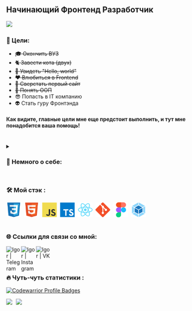 ## Начинающий Фронтенд Разработчик
![](https://komarev.com/ghpvc/?username=Speedewow)
### 🎯 Цели:
- ~~🎓 Окончить ВУЗ~~
- ~~🐈 Завести кота (двух)~~
- ~~💬 Увидеть "Hello, world"~~
- ~~❤️ Влюбиться в Frontend~~
- ~~💩 Сверстать первый сайт~~
- ~~🙉 Понять ООП~~
- 😎 Попасть в IT компанию
- 👽 Стать гуру Фронтэнда

#### Как видите, главные цели мне еще предстоит выполнить, и тут мне понадобится ваша помощь!
#

<details>
<summary><h3>📝 Немного о себе:</h3></summary>
<p>Меня зовут Игорь, будем знакомы. Моя жизнь, как и у большинства людей, началась в 1998 году. Школа, взросление, первая любовь, азарт, друзья, беззаботное время, университет. Все это, как ни странно, у меня было, но чего-то не хватало! Все изменилось, когда я познакомился с Фронтэндом. Но, до этого, небольшая предыстория.</p>
<p>В школе, на уроке информатики, я впервые увидел код. Это был код, написанный на Pascal ABC. Не удивительно, что мне захотелось сразу же стереть себе память, как в известном фильме. (Хочу извиниться, возможно, я кого-то обидел). Я терпел, как мог, и, наконец, когда информатика закончилась, стал спать спокойно. В школе мы с друзьями любили проводить время за компьютерными играми. У нас даже своя команда была. В те времена, у любой, уважающей себя, команды, должен был быть свой сайт. (Нам так казалось).И честь, делать сайт, выпала мне. Это был где-то 2009 год, мой выбор пал на uCoz. От настоящей разработки это было, как до Луны пешком. Но, мне казалось, что я крут!Тогда я понял, мне нравится что-то создавать! Правда, пока не понимал, что конкретно. Потом были: универ, работа, армия, в общем, все как у всех, но какое-то чувство меня не покидало. Я решил попробовать что-нибудь новое, а новое это - хорошое забытае старое.</p>
<p>И вот, я решился, оценил рынок, начал искать курсы. Мой выбор пал на Фронтенд. И с того момента я ни секунды не жалел о своем выборе. Мне всегда нравилось что-то создавать, а во Фронтенде, ты не просто создаешь, ты еще и видишь результат своего труда практически моментально. Конечно, до эксперта в области Фронтенд-разработки мне пока далеко. Но изо дня в день я прикладываю максимум усилий для совершенствования своих навыков.</p>
</details>

#
### :hammer_and_wrench: Мой стэк :
<div>
  <img src="https://github.com/devicons/devicon/blob/master/icons/css3/css3-original.svg"  title="CSS3" alt="CSS" width="40" height="40"/>&nbsp;
  <img src="https://github.com/devicons/devicon/blob/master/icons/html5/html5-original.svg" title="HTML5" alt="HTML" width="40" height="40"/>&nbsp;
  <img src="https://github.com/devicons/devicon/blob/master/icons/javascript/javascript-original.svg" title="JavaScript" alt="JavaScript" width="40" height="40"/>&nbsp;
  <img src="https://github.com/devicons/devicon/blob/master/icons/typescript/typescript-original.svg" title="TypeScript" alt="TypeScript" width="40" height="40"/>&nbsp;
  <img src="https://github.com/devicons/devicon/blob/master/icons/react/react-original.svg" title="react" alt="react" width="40" height="40"/>&nbsp;
  <img src="https://github.com/devicons/devicon/blob/master/icons/git/git-original.svg" title="Git" **alt="Git" width="40" height="40"/>&nbsp;
  <img src="https://github.com/devicons/devicon/blob/master/icons/figma/figma-original.svg" title="Figma" **alt="Figma" width="40" height="40"/>&nbsp;
  <img src="https://github.com/devicons/devicon/blob/master/icons/webpack/webpack-original.svg" title="Webpack" **alt="webpack" width="40" height="40"/>&nbsp;
</div>

#
### :globe_with_meridians: Ссылки для связи со мной:

[<img align="left" alt="Igor | Telegram" width="40px" src="https://cdn.jsdelivr.net/npm/simple-icons@3.13.0/icons/telegram.svg" />](https://web.telegram.org/z/@Speedew0w)
[<img align="left" alt="Igor | Instagram" width="40px" src="https://cdn.jsdelivr.net/npm/simple-icons@v3/icons/instagram.svg" />](https://www.instagram.com/igorgaldovich)
[<img align="left" alt="Igor | VK" width="40px" src="https://cdn.jsdelivr.net/npm/simple-icons@v3/icons/vk.svg" />](https://vk.com/uropexxaa)
<br />
<br />

#
### :fire: Чуть-чуть статистики :

[![Codewarrior Profile Badges](https://www.codewars.com/users/Speedewow/badges/large)](https://www.codewars.com/users/Speedewow)
<div>  
<a href="https://github-readme-stats.vercel.app/api?username=Speedewow&hide=contribs&show_icons=true">
  <img  align="left" height="130" style="margin-right: 10px" src="https://github-readme-stats.vercel.app/api?username=Speedewow&hide=contribs&show_icons=true" />
</a>
<a href="https://github-readme-stats.vercel.app/api/top-langs/?username=Speedewow&layout=compact">
  <img align="left" height="130" src="https://github-readme-stats.vercel.app/api/top-langs/?username=Speedewow&layout=compact" />
</a>
</div>



 


